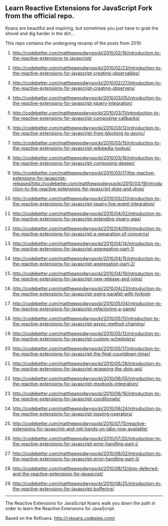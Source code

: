 Learn Reactive Extensions for JavaScript
Fork from the official repo.
----------------------------

Koans are beautiful and inspiring, but sometimes you just have to grab the shovel and dig harder in the dirt...

This repo contains the undergoing revamp of the posts from 2010:

1. http://codebetter.com/matthewpodwysocki/2010/02/16/introduction-to-the-reactive-extensions-to-javascript/

1. http://codebetter.com/matthewpodwysocki/2010/02/23/introduction-to-the-reactive-extensions-for-javascript-creating-observables/

1. http://codebetter.com/matthewpodwysocki/2010/02/27/introduction-to-the-reactive-extensions-for-javascript-creating-observers/

1. http://codebetter.com/matthewpodwysocki/2010/03/05/introduction-to-the-reactive-extensions-for-javascript-jquery-integration/
1. http://codebetter.com/matthewpodwysocki/2010/03/11/introduction-to-the-reactive-extensions-for-javascript-composing-callbacks/
1. http://codebetter.com/matthewpodwysocki/2010/03/12/introduction-to-the-reactive-extensions-for-javascript-from-blocking-to-async/
1. http://codebetter.com/matthewpodwysocki/2010/03/15/introduction-to-the-reactive-extensions-for-javascript-wikipedia-lookup/
1. http://codebetter.com/matthewpodwysocki/2010/03/16/introduction-to-the-reactive-extensions-for-javascript-composing-deeper/
1. http://codebetter.com/matthewpodwysocki/2010/03/17/the-reactive-extensions-for-javascript-released/http://codebetter.com/matthewpodwysocki/2010/03/19/introduction-to-the-reactive-extensions-for-javascript-drag-and-drop/
1. http://codebetter.com/matthewpodwysocki/2010/03/21/introduction-to-the-reactive-extensions-for-javascript-jquery-live-event-integration/
1. http://codebetter.com/matthewpodwysocki/2010/04/02/introduction-to-the-reactive-extensions-for-javascript-extending-jquery-ajax/
1. http://codebetter.com/matthewpodwysocki/2010/04/09/introduction-to-the-reactive-extensions-for-javascript-a-separation-of-concerns/
1. http://codebetter.com/matthewpodwysocki/2010/04/14/introduction-to-the-reactive-extensions-for-javascript-aggregation-part-1/
1. http://codebetter.com/matthewpodwysocki/2010/04/15/introduction-to-the-reactive-extensions-for-javascript-aggregation-part-2/
1. http://codebetter.com/matthewpodwysocki/2010/04/19/introduction-to-the-reactive-extensions-for-javascript-new-release-and-joins/
1. http://codebetter.com/matthewpodwysocki/2010/04/23/introduction-to-the-reactive-extensions-for-javascript-going-parallel-with-forkjoin
1. http://codebetter.com/matthewpodwysocki/2010/05/04/introduction-to-the-reactive-extensions-for-javascript-refactoring-a-game/
1. http://codebetter.com/matthewpodwysocki/2010/05/11/introduction-to-the-reactive-extensions-for-javascript-async-method-chaining/
1. http://codebetter.com/matthewpodwysocki/2010/05/12/introduction-to-the-reactive-extensions-for-javascript-custom-schedulers/
1. http://codebetter.com/matthewpodwysocki/2010/05/17/introduction-to-the-reactive-extensions-for-javascript-the-final-countdown-timer/
1. http://codebetter.com/matthewpodwysocki/2010/05/28/introduction-to-the-reactive-extensions-for-javascript-wrapping-the-dojo-api/
1. http://codebetter.com/matthewpodwysocki/2010/06/05/introduction-to-the-reactive-extensions-for-javascript-mootools-integration/
1. http://codebetter.com/matthewpodwysocki/2010/06/16/introduction-to-the-reactive-extensions-for-javascript-conditionals/
1. http://codebetter.com/matthewpodwysocki/2010/06/24/introduction-to-the-reactive-extensions-for-javascript-looping-operators/
1. http://codebetter.com/matthewpodwysocki/2010/07/15/reactive-extensions-for-javascript-and-net-hands-on-labs-now-available/
1. http://codebetter.com/matthewpodwysocki/2010/07/20/introduction-to-the-reactive-extensions-for-javascript-error-handling-part-i/
1. http://codebetter.com/matthewpodwysocki/2010/08/02/introduction-to-the-reactive-extensions-for-javascript-error-handling-part-ii/
1. http://codebetter.com/matthewpodwysocki/2010/08/12/dojo-deferred-and-the-reactive-extensions-for-javascript/ 
1. http://codebetter.com/matthewpodwysocki/2010/08/25/introduction-to-the-reactive-extensions-for-javascript-buffering/

------------------
The Reactive Extensions for JavaScript Koans walk you down the path in order to learn the Reactive Extensions for JavaScript. 

Based on the RxKoans: http://rxkoans.codeplex.com/